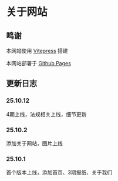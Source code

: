 # 关于网站
## 鸣谢
本网站使用 [Vitepress](https://github.com/vuejs/vitepress) 搭建

本网站部署于 [Github Pages](https://docs.github.com/zh/pages)
## 更新日志
### 25.10.12
4期上线，法规相关上线，细节更新
### 25.10.2
添加关于网站，图片上线
### 25.10.1
首个版本上线，添加首页、3期报纸、关于我们
